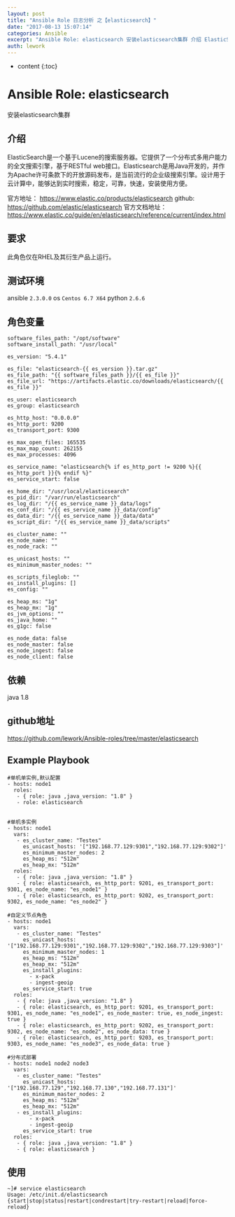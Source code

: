 ```yaml
---
layout: post
title: "Ansible Role 日志分析 之【elasticsearch】"
date: "2017-08-13 15:07:14"
categories: Ansible
excerpt: "Ansible Role: elasticsearch 安装elasticsearch集群 介绍 ElasticSearch是一个基于Lucen..."
auth: lework
---
```

* content
{:toc}

# Ansible Role: elasticsearch

安装elasticsearch集群

## 介绍

ElasticSearch是一个基于Lucene的搜索服务器。它提供了一个分布式多用户能力的全文搜索引擎，基于RESTful web接口。Elasticsearch是用Java开发的，并作为Apache许可条款下的开放源码发布，是当前流行的企业级搜索引擎。设计用于云计算中，能够达到实时搜索，稳定，可靠，快速，安装使用方便。

官方地址： https://www.elastic.co/products/elasticsearch
github: https://github.com/elastic/elasticsearch
官方文档地址：https://www.elastic.co/guide/en/elasticsearch/reference/current/index.html

## 要求

此角色仅在RHEL及其衍生产品上运行。

## 测试环境

ansible `2.3.0.0`
os `Centos 6.7 X64`
python `2.6.6`

## 角色变量
	software_files_path: "/opt/software"
	software_install_path: "/usr/local"

	es_version: "5.4.1"

	es_file: "elasticsearch-{{ es_version }}.tar.gz"
	es_file_path: "{{ software_files_path }}/{{ es_file }}"
	es_file_url: "https://artifacts.elastic.co/downloads/elasticsearch/{{ es_file }}"

	es_user: elasticsearch
	es_group: elasticsearch

	es_http_host: "0.0.0.0"
	es_http_port: 9200
	es_transport_port: 9300

	es_max_open_files: 165535
	es_max_map_count: 262155
	es_max_processes: 4096

	es_service_name: "elasticsearch{% if es_http_port != 9200 %}{{ es_http_port }}{% endif %}"
	es_service_start: false

	es_home_dir: "/usr/local/elasticsearch"
	es_pid_dir: "/var/run/elasticsearch"
	es_log_dir: "/{{ es_service_name }}_data/logs"
	es_conf_dir: "/{{ es_service_name }}_data/config"
	es_data_dir: "/{{ es_service_name }}_data/data"
	es_script_dir: "/{{ es_service_name }}_data/scripts"

	es_cluster_name: ""
	es_node_name: ""
	es_node_rack: ""

	es_unicast_hosts: ""
	es_minimum_master_nodes: ""

	es_scripts_fileglob: ""
	es_install_plugins: []
	es_config: ""

	es_heap_ms: "1g"
	es_heap_mx: "1g"
	es_jvm_options: ""
	es_java_home: ""
	es_g1gc: false

	es_node_data: false
	es_node_master: false
	es_node_ingest: false
	es_node_client: false
	
## 依赖

java 1.8

## github地址
https://github.com/lework/Ansible-roles/tree/master/elasticsearch

## Example Playbook

	#单机单实例,默认配置
	- hosts: node1
	  roles:
	   - { role: java ,java_version: "1.8" }
	   - role: elasticsearch
	   

	#单机多实例
	- hosts: node1
	  vars:
	   - es_cluster_name: "Testes"
		 es_unicast_hosts: '["192.168.77.129:9301","192.168.77.129:9302"]'
		 es_minimum_master_nodes: 2
		 es_heap_ms: "512m"
		 es_heap_mx: "512m"
	  roles:
	   - { role: java ,java_version: "1.8" }
	   - { role: elasticsearch, es_http_port: 9201, es_transport_port: 9301, es_node_name: "es_node1" }
	   - { role: elasticsearch, es_http_port: 9202, es_transport_port: 9302, es_node_name: "es_node2" }
	
	#自定义节点角色
	- hosts: node1
	  vars:
	   - es_cluster_name: "Testes"
		 es_unicast_hosts: '["192.168.77.129:9301","192.168.77.129:9302","192.168.77.129:9303"]'
		 es_minimum_master_nodes: 1
		 es_heap_ms: "512m"
		 es_heap_mx: "512m"
		 es_install_plugins:
		   - x-pack
		   - ingest-geoip
		 es_service_start: true
	  roles:
	   - { role: java ,java_version: "1.8" }
	   - { role: elasticsearch, es_http_port: 9201, es_transport_port: 9301, es_node_name: "es_node1", es_node_master: true, es_node_ingest: true }
	   - { role: elasticsearch, es_http_port: 9202, es_transport_port: 9302, es_node_name: "es_node2", es_node_data: true }
	   - { role: elasticsearch, es_http_port: 9203, es_transport_port: 9303, es_node_name: "es_node3", es_node_data: true }
	
	#分布式部署
	- hosts: node1 node2 node3
	  vars:
	   - es_cluster_name: "Testes"
		 es_unicast_hosts: '["192.168.77.129","192.168.77.130","192.168.77.131"]'
		 es_minimum_master_nodes: 2
		 es_heap_ms: "512m"
		 es_heap_mx: "512m"
	   - es_install_plugins:
		   - x-pack
		   - ingest-geoip
		 es_service_start: true
	  roles:
	   - { role: java ,java_version: "1.8" }
	   - { role: elasticsearch }


## 使用

```
~]# service elasticsearch
Usage: /etc/init.d/elasticsearch {start|stop|status|restart|condrestart|try-restart|reload|force-reload}
```
